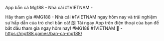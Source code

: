 App bắn cá Mg188 - Nhà cái #1VIETNAM - 

Hãy tham gia #MG188 - Nhà cái #1VIETNAM ngay hôm nay và trải nghiệm sự hấp dẫn của trò chơi bắn cá! 朗 Tải ngay App trên điện thoại của bạn để bắt đầu tham gia ngay hôm nay! #MG188 #1VIETNAM 🎉 - https://mg188.games/ban-ca-mg188/
